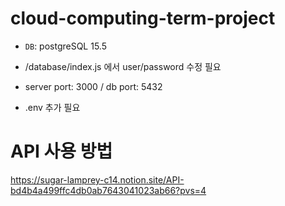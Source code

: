 # cloud-computing-term-project

- `DB`: postgreSQL 15.5

- /database/index.js 에서 user/password 수정 필요

- server port: 3000 / db port: 5432

- .env 추가 필요

# API 사용 방법

https://sugar-lamprey-c14.notion.site/API-bd4b4a499ffc4db0ab7643041023ab66?pvs=4